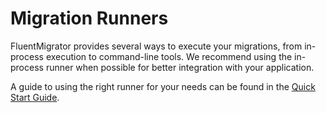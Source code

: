 # Migration Runners

FluentMigrator provides several ways to execute your migrations, from in-process execution to command-line tools. We recommend using the in-process runner when possible for better integration with your application.

A guide to using the right runner for your needs can be found in the
[Quick Start Guide](/intro/quick-start.md#choose-a-migration-runner).
